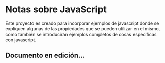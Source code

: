 # Notas sobre JavaScript

Este proyecto es creado para incorporar ejemplos de javascript donde se expliquen algunas de las propiedades que se pueden utilizar en el mismo, como también se introducirán ejemplos completos de cosas especificas con javascript.

## Documento en edición...